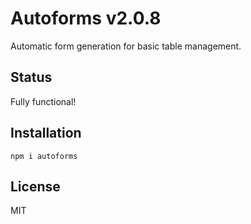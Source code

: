 # Autoforms v2.0.8

Automatic form generation for basic table management.

## Status

Fully functional!

## Installation

`npm i autoforms`

## License

MIT
